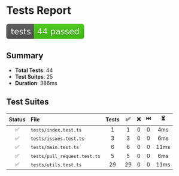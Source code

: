 # Tests Report

![Tests badge](tests-badge.svg)

## Summary

- **Total Tests**: 44
- **Test Suites**: 25
- **Duration**: 386ms

## Test Suites

| Status | File                         | Tests |  ✅  |  ❌  |  ⏭️ |   ⏳  |
| :----: | :--------------------------- | :---: | :-: | :-: | :-: | :--: |
|    ✅   | `tests/index.test.ts`        |   1   |  1  |  0  |  0  |  4ms |
|    ✅   | `tests/issues.test.ts`       |   3   |  3  |  0  |  0  |  6ms |
|    ✅   | `tests/main.test.ts`         |   6   |  6  |  0  |  0  | 11ms |
|    ✅   | `tests/pull_request.test.ts` |   5   |  5  |  0  |  0  |  6ms |
|    ✅   | `tests/utils.test.ts`        |   29  |  29 |  0  |  0  | 11ms |
